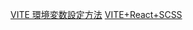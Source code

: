 [VITE 環境変数設定方法](https://tech.recruit-mp.co.jp/front-end/post-21271/)
[VITE+React+SCSS](https://ics.media/entry/210708/#contents-anchor-scss)